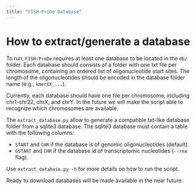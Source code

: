 ```yaml
---
title: "FISH-ProDe Database"
---
```


# How to extract/generate a database

To run, `FISH-ProDe` requires at least one database to be located in the `db/` folder. Each database should consists of a folder with one txt file per chromosome, containing an ordered list of oligonucleotide start sites. The length of the oligonucleotides should be encoded in the database folder name (e.g., `kmerXX_...`).

Currently, each database should have one file per chromosome, including chr1-chr22, chrX, and chrY. In the future we will make the script able to recognize which chromosomes are available.

The `extract_database.py` allow to generate a compatible txt-like database folder from a sqlite3 database. The sqlite3 database must contain a table with the following columns:

* `START` and `CHR` if the database is of genomic oligonucleotides (default).
* `GSTART` and `CHR` if the database id of transcriptomic nucleotides (`--rna` flag).

Use `extract_database.py -h` for more details on how to run the script.

Ready to download databases will be made available in the near future.
